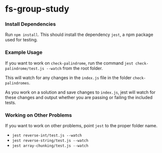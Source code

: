 # fs-group-study

### Install Dependencies

Run `npm install`. This should install the dependency `jest`, a npm package used for testing.

### Example Usage

If you want to work on `check-palindrome`, run the command `jest check-palindrome/test.js --watch` from the root folder.

This will watch for any changes in the `index.js` file in the folder `check-palindromes`.

As you work on a solution and save changes to `index.js`, jest will watch for these changes and output whether you are passing or failing the included tests.

### Working on Other Problems

If you want to work on other problems, point `jest` to the proper folder name.

* `jest reverse-int/test.js --watch` 
* `jest reverse-string/test.js --watch` 
* `jest array-chunking/test.js --watch` 
